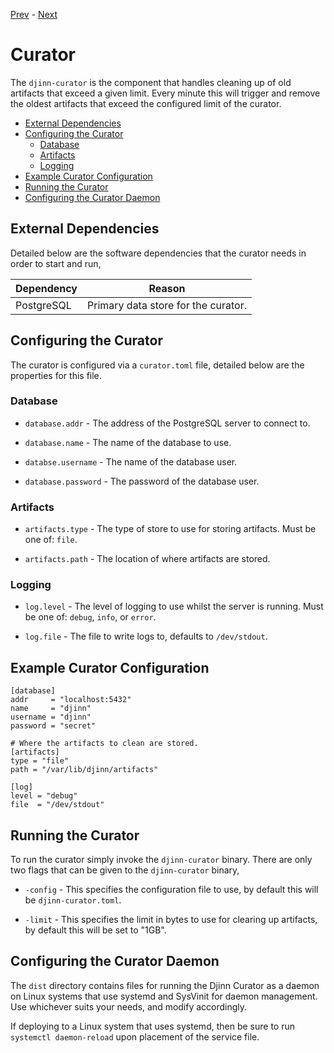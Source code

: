 [Prev](/admin/building) - [Next](/admin/curator)

# Curator

The `djinn-curator` is the component that handles cleaning up of old artifacts
that exceed a given limit. Every minute this will trigger and remove the oldest
artifacts that exceed the configured limit of the curator.

* [External Dependencies](#external-dependencies)
* [Configuring the Curator](#configuring-the-curator)
  * [Database](#database)
  * [Artifacts](#artifacts)
  * [Logging](#logging)
* [Example Curator Configuration](#example-server-configuration)
* [Running the Curator](#running-the-curator)
* [Configuring the Curator Daemon](#configuring-the-curator-daemon)

## External Dependencies

Detailed below are the software dependencies that the curator needs in order
to start and run,

| Dependency  | Reason                              |
|-------------|-------------------------------------|
| PostgreSQL  | Primary data store for the curator. |

## Configuring the Curator

The curator is configured via a `curator.toml` file, detailed below are the
properties for this file.

### Database

* `database.addr` - The address of the PostgreSQL server to connect to.

* `database.name` - The name of the database to use.

* `databse.username` - The name of the database user.

* `database.password` - The password of the database user.

### Artifacts

* `artifacts.type` - The type of store to use for storing artifacts. Must be one
of: `file`.

* `artifacts.path` - The location of where artifacts are stored.

### Logging

* `log.level` - The level of logging to use whilst the server is running. Must
be one of: `debug`, `info`, or `error`.

* `log.file` - The file to write logs to, defaults to `/dev/stdout`.

## Example Curator Configuration

    [database]
    addr     = "localhost:5432"
    name     = "djinn"
    username = "djinn"
    password = "secret"
    
    # Where the artifacts to clean are stored.
    [artifacts]
    type = "file"
    path = "/var/lib/djinn/artifacts"
    
    [log]
    level = "debug"
    file  = "/dev/stdout"

## Running the Curator

To run the curator simply invoke the `djinn-curator` binary. There are only two
flags that can be given to the `djinn-curator` binary,

* `-config` - This specifies the configuration file to use, by default this
will be `djinn-curator.toml`.

* `-limit` - This specifies the limit in bytes to use for clearing up
artifacts, by default this will be set to "1GB".

## Configuring the Curator Daemon

The `dist` directory contains files for running the Djinn Curator as a daemon
on Linux systems that use systemd and SysVinit for daemon management. Use
whichever suits your needs, and modify accordingly.

If deploying to a Linux system that uses systemd, then be sure to run
`systemctl daemon-reload` upon placement of the service file.
